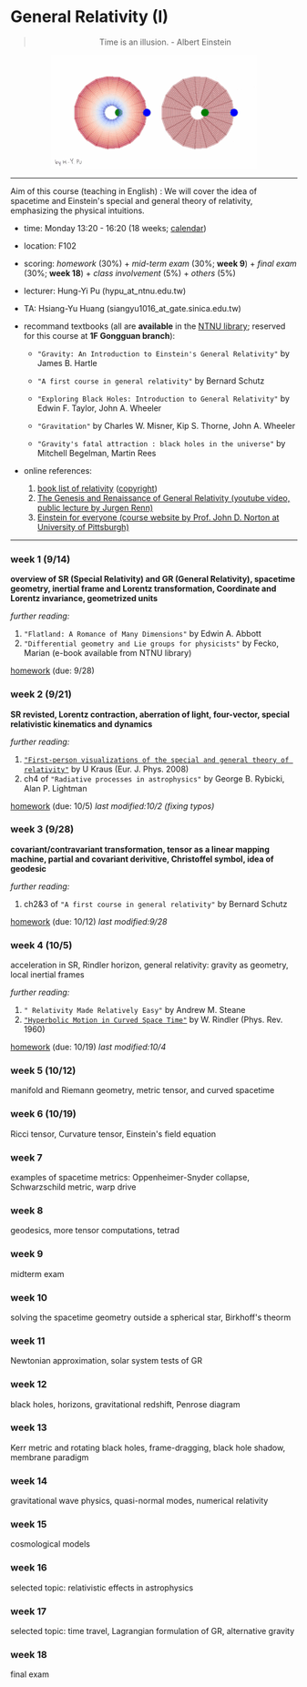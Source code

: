 # General Relativity (I)
> <p align="center"> Time is an illusion.         - Albert Einstein  </p>

<p align="center"><img src="/lecture/GR_pdf/embedding_small.gif"></p>

---

Aim of this course (teaching in English) : We will cover the idea of spacetime and Einstein's special and general 
theory of relativity, emphasizing the physical intuitions. 

- time: Monday 13:20 - 16:20 (18 weeks; [calendar](/lecture/GR_pdf/2020calendar.pdf))

- location: F102 

- scoring: *homework* (30%) + *mid-term exam* (30%; **week 9**) + *final exam* (30%; **week 18**) + *class involvement* (5%) + *others* (5%)

- lecturer: Hung-Yi Pu
(hypu_at_ntnu.edu.tw)

- TA: Hsiang-Yu Huang
(siangyu1016_at_gate.sinica.edu.tw)



- recommand textbooks (all are **available** in the [NTNU library](http://www.lib.ntnu.edu.tw/video/video.view.jsp?id=369B888E-EF4F-1A4F-B7AB-B9EEB8AAA705); reserved for this course at **1F Gongguan branch**): 

  - `"Gravity: An Introduction to Einstein's General Relativity"` by James B. Hartle

  - `"A first course in general relativity"` by Bernard Schutz

  - `"Exploring Black Holes: Introduction to General Relativity"` by Edwin F. Taylor, John A. Wheeler

  - `"Gravitation"` by Charles W. Misner, Kip S. Thorne, John A. Wheeler

  - `"Gravity's fatal attraction : black holes in the universe"` by Mitchell Begelman, Martin Rees


- online references:
  1. [book list of relativity](https://math.ucr.edu/home/baez/physics/Administrivia/rel_booklist.html) ([copyright](https://math.ucr.edu/home/baez/physics/Administrivia/copyright.html))
  2. [The Genesis and Renaissance of General Relativity (youtube video, public lecture by Jurgen Renn)](https://www.youtube.com/watch?v=bj8rZnOUjWU)
  3. [Einstein for everyone (course website by Prof. John D. Norton at University of Pittsburgh)](http://www.pitt.edu/~jdnorton/teaching/HPS_0410/index.html)
---
### week 1 (9/14)
**overview of SR (Special Relativity) and GR (General Relativity), spacetime geometry, inertial frame and Lorentz transformation, Coordinate and Lorentz invariance, geometrized units**

*further reading:*
1. `"Flatland: A Romance of Many Dimensions"` by Edwin A. Abbott
2. `"Differential geometry and Lie groups for physicists"` by Fecko, Marian (e-book available from NTNU library)

[homework](/lecture/GR_pdf/hw_week1.pdf) (due: 9/28)

### week 2 (9/21)
**SR revisted, Lorentz contraction, aberration of light, four-vector, special relativistic kinematics and dynamics**

*further reading:*
1. [`"First-person visualizations of the special and general theory of relativity"`](https://iopscience.iop.org/article/10.1088/0143-0807/29/1/001) by U Kraus (Eur. J. Phys. 2008)
2. ch4 of `"Radiative processes in astrophysics"` by George B. Rybicki, Alan P. Lightman

[homework](/lecture/GR_pdf/hw_week2.pdf) (due: 10/5) *last modified:10/2 (fixing typos)* 
### week 3 (9/28)
**covariant/contravariant transformation, tensor as a linear mapping machine, partial and covariant derivitive, Christoffel symbol, idea of geodesic**

*further reading:*
1. ch2&3 of `"A first course in general relativity"` by Bernard Schutz

[homework](/lecture/GR_pdf/hw_week3.pdf) (due: 10/12) *last modified:9/28*

### week 4 (10/5)
acceleration in SR, Rindler horizon, general relativity: gravity as geometry, local inertial frames

*further reading:*
1. `" Relativity Made Relatively Easy"` by Andrew M. Steane
2. [`"Hyperbolic Motion in Curved Space Time"`](https://journals.aps.org/pr/abstract/10.1103/PhysRev.119.2082) by W. Rindler (Phys. Rev. 1960)

[homework](/lecture/GR_pdf/hw_week4.pdf) (due: 10/19) *last modified:10/4*

### week 5 (10/12)
manifold and Riemann geometry, metric tensor, and curved spacetime
### week 6 (10/19)
Ricci tensor, Curvature tensor, Einstein's field equation
### week 7
examples of spacetime metrics: Oppenheimer-Snyder collapse, Schwarzschild metric, warp drive
### week 8
geodesics, more tensor computations, tetrad
### week 9
midterm exam
### week 10
solving the spacetime geometry outside a spherical star, Birkhoff's theorm
### week 11
Newtonian approximation, solar system tests of GR
### week 12
black holes, horizons, gravitational redshift, Penrose diagram
### week 13
Kerr metric and rotating black holes, frame-dragging, black hole shadow, membrane paradigm
### week 14
gravitational wave physics, quasi-normal modes, numerical relativity
### week 15
cosmological models
### week 16
selected topic: relativistic effects in astrophysics
### week 17
selected topic: time travel, Lagrangian formulation of GR, alternative gravity
### week 18
final exam






